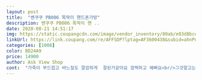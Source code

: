 ```yaml
---
layout: post 
title:  "벤쿠쿠 PB006 똑딱이 핸드폰가방" 
description: 벤쿠쿠 PB006 똑딱이 핸 ..
date: 2020-08-21 14:51:17 
img: https://static.coupangcdn.com/image/vendor_inventory/80ab/e83d8bcef16fd18f2dd89950515d0fcf17567ef770858104a08c635f467d.jpg 
linkUrl: https://link.coupang.com/re/AFFSDP?lptag=AF3600438&subid=ahnPublicAsk&pageKey=1885734769&itemId=3204292351&vendorItemId=71191662097&traceid=V0-113-2c27ec795698b057 
categories: [1008] 
color: BD24A9 
price: 14900 
author: Ask View Shop 
cont:  "가죽이 부드럽고 바느질도 깔끔하게  잘된거같아요 깜찍하고 예뻐요<br/>그것말고는 수납도 제법되고 잘쓰고있어요<br/>너무 유아틱했는데 딱좋으네요<br/>다른거  너무 나이들어보이거나<br/>박음질도갠찮아요<br/>부드러운천이다보니<br/>부드러워서  좋으네요<br/>생각보다 가죽좋구요<br/>어깨가 아퍼서 적은가방 찿고있었는데<br/>완전 맘에들어요<br/>요즘같이 덥고비오는날은 손하나 덜고 다니는것만으로도 넘좋네요<br/>조금 각이 잡혔으면 불룩하진않을텐데<br/>컬러며디자인 사진보는거랑 같고<br/>쿠션 팩트 넣으니  좀불룩해지네요<br/>폰이랑 카드지갑넣고 작은거 이것저것 넣고 다닐수도있고  가까운거리는 무난하게 다닐수있어좋아요<br/>" 
---
```

